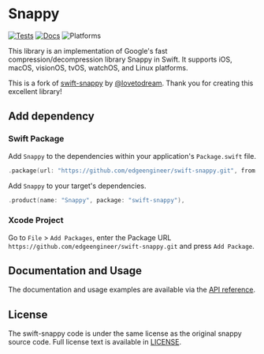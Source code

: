 # Snappy

[![Tests](https://github.com/edgeengineer/swift-snappy/actions/workflows/tests.yml/badge.svg)](https://github.com/edgeengineer/swift-snappy/actions/workflows/tests.yml)
[![Docs](https://github.com/edgeengineer/swift-snappy/actions/workflows/deploy_docs.yml/badge.svg)](https://github.com/edgeengineer/swift-snappy/actions/workflows/deploy_docs.yml)
![Platforms](https://img.shields.io/badge/platforms-iOS%20%7C%20macOS%20%7C%20visionOS%20%7C%20tvOS%20%7C%20watchOS%20%7C%20Linux-333333.svg)

This library is an implementation of Google's fast compression/decompression library Snappy in Swift. It supports iOS, macOS, visionOS, tvOS, watchOS, and Linux platforms.

This is a fork of [swift-snappy](https://github.com/lovetodream/swift-snappy) by [@lovetodream](https://github.com/lovetodream). Thank you for creating this excellent library!

## Add dependency

### Swift Package

Add `Snappy` to the dependencies within your application's `Package.swift` file.

```swift
.package(url: "https://github.com/edgeengineer/swift-snappy.git", from: "1.0.0"),
```

Add `Snappy` to your target's dependencies.

```swift
.product(name: "Snappy", package: "swift-snappy"),
``` 

### Xcode Project

Go to `File` > `Add Packages`, enter the Package URL `https://github.com/edgeengineer/swift-snappy.git` and press `Add Package`.


## Documentation and Usage

The documentation and usage examples are available via the [API reference](https://timozacherl.com/swift-snappy/documentation/snappy/).

## License

The swift-snappy code is under the same license as the original snappy source code. Full license text is available in [LICENSE](https://github.com/edgeengineer/swift-snappy/blob/main/LICENSE).
